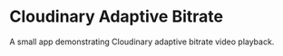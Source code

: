 # Cloudinary Adaptive Bitrate
A small app demonstrating Cloudinary adaptive bitrate video playback.

